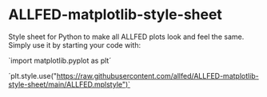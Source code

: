 # ALLFED-matplotlib-style-sheet
Style sheet for Python to make all ALLFED plots look and feel the same. Simply use it by starting your code with:

`import matplotlib.pyplot as plt´


´plt.style.use("https://raw.githubusercontent.com/allfed/ALLFED-matplotlib-style-sheet/main/ALLFED.mplstyle")`

